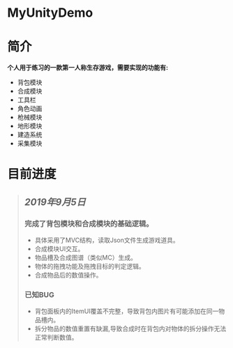# MyUnityDemo
# **简介**
**个人用于练习的一款第一人称生存游戏，需要实现的功能有:**  
+ 背包模块
+ 合成模块
+ 工具栏
+ 角色动画
+ 枪械模块
+ 地形模块
+ 建造系统
+ 采集模块

# **目前进度**
>## ***2019年9月5日***   
>### 完成了**背包模块**和**合成模块**的基础逻辑。   
>+ 具体采用了MVC结构，读取Json文件生成游戏道具。
>+ 合成模块UI交互。
>+ 物品槽及合成图谱（类似MC）生成。
>+ 物体的拖拽功能及拖拽目标的判定逻辑。
>+ 合成物品后的数值操作。
>### 已知BUG
>+ 背包面板内的ItemUI覆盖不完整，导致背包内图片有可能添加在同一物品槽内。
>+ 拆分物品的数值重置有缺漏,导致合成时在背包内对物体的拆分操作无法正常判断数值。